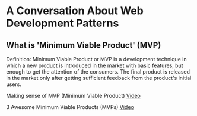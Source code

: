 # A Conversation About Web Development Patterns

## What is 'Minimum Viable Product' (MVP)

Definition: Minimum Viable Product or MVP is a development technique in which a new product is introduced in the market with basic features, but enough to get the attention of the consumers. The final product is released in the market only after getting sufficient feedback from the product's initial users.

Making sense of MVP (Minimum Viable Product)
[Video](https://www.youtube.com/watch?v=0P7nCmln7PM)

3 Awesome Minimum Viable Products (MVPs)
[Video](https://www.youtube.com/watch?v=xPJoq_QVsY4)

